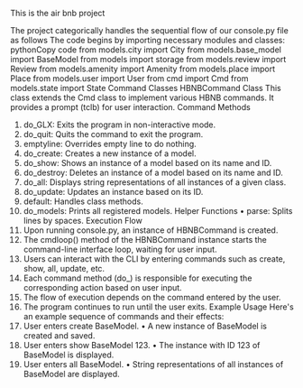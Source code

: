 This is the air bnb project

The project categorically handles the sequential flow of our console.py file as follows
The code begins by importing necessary modules and classes:
pythonCopy code
from models.city import City from models.base_model import BaseModel from models import storage from models.review import Review from models.amenity import Amenity from models.place import Place from models.user import User from cmd import Cmd from models.state import State 
Command Classes
HBNBCommand Class
This class extends the Cmd class to implement various HBNB commands. It provides a prompt (tclb) for user interaction.
Command Methods
1.	do_GLX: Exits the program in non-interactive mode.
2.	do_quit: Quits the command to exit the program.
3.	emptyline: Overrides empty line to do nothing.
4.	do_create: Creates a new instance of a model.
5.	do_show: Shows an instance of a model based on its name and ID.
6.	do_destroy: Deletes an instance of a model based on its name and ID.
7.	do_all: Displays string representations of all instances of a given class.
8.	do_update: Updates an instance based on its ID.
9.	default: Handles class methods.
10.	do_models: Prints all registered models.
Helper Functions
•	parse: Splits lines by spaces.
Execution Flow
1.	Upon running console.py, an instance of HBNBCommand is created.
2.	The cmdloop() method of the HBNBCommand instance starts the command-line interface loop, waiting for user input.
3.	Users can interact with the CLI by entering commands such as create, show, all, update, etc.
4.	Each command method (do_<command>) is responsible for executing the corresponding action based on user input.
5.	The flow of execution depends on the command entered by the user.
6.	The program continues to run until the user exits.
Example Usage
Here's an example sequence of commands and their effects:
1.	User enters create BaseModel.
•	A new instance of BaseModel is created and saved.
2.	User enters show BaseModel 123.
•	The instance with ID 123 of BaseModel is displayed.
3.	User enters all BaseModel.
•	String representations of all instances of BaseModel are displayed.



